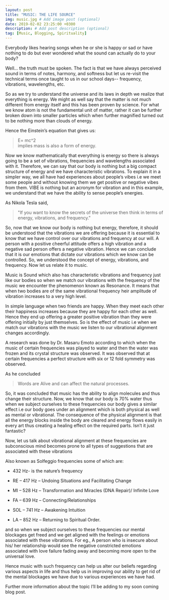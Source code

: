 ```yaml
---
layout: post
title: "MUSIC: THE LIFE SOURCE"
img: music.jpg # Add image post (optional)
date: 2019-02-02 23:25:00 +0300
description: # Add post description (optional)
tag: [Music, Blogging, Spirituality]
---
```

Everybody likes hearing songs when he or she is happy or sad or have nothing to do but ever wondered what the sound can actually do to your body?

Well... the truth must be spoken. The fact is that we have always perceived sound in terms of notes, harmony, and softness but let us re-visit the technical terms once taught to us in our school days-- frequency, vibrations, wavelengths, etc.

 So as we try to understand the universe and its laws in depth we realize that everything is energy. We might as well say that the matter is not much different from energy itself and this has been proven by science. For what we know atom is not the fundamental unit of matter, rather it can be further broken down into smaller particles which when further magnified turned out to be nothing more than clouds of energy.

Hence the Einstein’s equation that gives us:

> E= mc^2        
implies mass is also a form of energy.

Now we know mathematically that everything is energy so there is always going to be a set of vibrations, frequencies and wavelengths associated with it. Therefore, we can say that our body is nothing but a big compact structure of energy and we have characteristic vibrations. To explain it in a simpler way, we all have had experiences about people’s vibes i.e we meet some people and without knowing them we get positive or negative vibes from them. VIBE is nothing but an acronym for vibration and in this example, we understand that we have the ability to sense people’s energies.

As Nikola Tesla said,

> "If you want to know the secrets of the universe then think in terms of energy, vibrations, and frequency."

So, now that we know our body is nothing but energy, therefore, it should be understood that the vibrations we are offering because it is essential to know that we have control over our vibrations and frequency at our will. A person with a positive cheerful attitude offers a high vibration and a negative sad person offers a negative vibration. Hence we can conclude that it is our emotions that dictate our vibrations which we know can be controlled. So, we understood the concept of energy, vibrations, and frequency. Now let us relate it to music.

Music is Sound which also has characteristic vibrations and frequency just like our bodies so when we match our vibrations with the frequency of the music we encounter the phenomenon known as Resonance. It means that when two bodies are of the same vibrational frequency heir amplitude of vibration increases to a very high level.

In simple language when two friends are happy. When they meet each other their happiness increases because they are happy for each other as well. Hence they end up offering a greater positive vibration than they were offering initially by just themselves. So is the effect of music i.e when we match our vibrations with the music we listen to our vibrational alignment changes accordingly.

A research was done by Dr. Masaru Emoto according to which when the music of certain frequencies was played to water and then the water was frozen and its crystal structure was observed. It was observed that at certain frequencies a perfect structure with six or 12 fold symmetry was observed.

As he concluded

> Words are Alive and can affect the natural processes.

So, it was concluded that music has the ability to align molecules and thus change their structure. Now, we know that our body is 70% water thus when we subject ourselves to these frequencies our body gives a similar effect i.e our body goes under an alignment which is both physical as well as mental or vibrational. The consequence of the physical alignment is that all the energy blocks inside the body are cleared and energy flows easily in every art thus creating a healing effect on the required parts. Isn’t it just fantastic?

Now, let us talk about vibrational alignment at these frequencies are subconscious mind becomes prone to all types of suggestions that are associated with these vibrations

Also known as Solfeggio frequencies some of which are:

- 432 Hz- is the nature’s frequency

- RE – 417 Hz – Undoing Situations and Facilitating Change

- MI – 528 Hz – Transformation and Miracles (DNA Repair)/ Infinite Love

- FA – 639 Hz – Connecting/Relationships

- SOL – 741 Hz – Awakening Intuition

- LA – 852 Hz – Returning to Spiritual Order.

and so when we subject ourselves to these frequencies our mental blockages get freed and we get aligned with the feelings or emotions associated with these vibrations. For eg., A person who is insecure about his/ her relationship would see the negative constricted emotions associated with love failure fading away and becoming more open to the universal love.

Hence music with such frequency can help us alter our beliefs regarding various aspects in life and thus help us in improving our ability to get rid of the mental blockages we have due to various experiences we have had.

Further more information about the topic I’ll be adding to my soon coming blog post.
